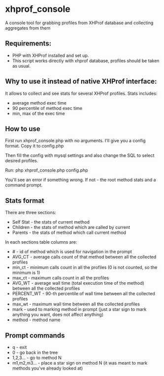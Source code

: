 # xhprof_console
A console tool for grabbing profiles from XHProf database and collecting aggregates from them

## Requirements:
* PHP with XHProf installed and set up.
* This script works directly with xhprof database, profiles should be taken as usual.

## Why to use it instead of native XHProf interface:
It allows to collect and see stats for several XHProf profiles. Stats includes:
 * average method exec time
 * 90 percentile of method exec time
 * min, max of the exec time

## How to use
First run xhprof_console.php with no arguments. I'll give you a config format. Copy it to config.php

Then fill the config with mysql settings and also change the SQL to select desired profiles.

Run:
    php xhprof_console.php config.php

You'll see an error if something wrong. If not - the root method stats and a command prompt.

## Stats format
There are three sections:
* Self Stat - the stats of current method
* Children - the stats of method which are called by current
* Parents - the stats of method which call current method

In each sections table columns are:
* \# - id of method which is used for navigation in the prompt
* AVG_CT - average calls count of that method between all the collected profiles
* min_ct - minimum calls count in all the profiles (0 is not counted, so the minimum is 1)
* max_ct - maximum calls count in all the profiles
* AVG_WT - average wall time (total execution time of the method) between all the collected profiles
* PERCENT_WT - 90-th percentile of wall time between all the collected profiles
* max_wt - maximum wall time between all the collected profiles
* mark - used to marking method in prompt (just a star sign to mark anything you want, does not affect anything)
* method - method name

## Prompt commands
* q - exit
* 0 - go back in the tree
* 1,2,3... - go to method N
* m1,m2,m3... - place a star sign on method N (it was meant to mark methods you've already looked at)
